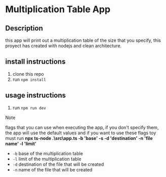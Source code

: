 # Multiplication Table App

## Description

this app will print out a multiplication table of the size that you specify,
this proyect has created with nodejs and clean architecture.

## install instructions

1. clone this repo
2. run `npm install`

## usage instructions

1. run `npm run dev`

> [!NOTE]
> flags that you can use when executing the app, if you don't specify them, the app will use the default values
> and if you want to use these flags toy must run **npx ts-node .\src\app.ts -b 'base' -s -d 'destination' -n 'file name' -l 'limit'**

- `-b` base of the multiplication table
- `-l` limit of the multiplication table
- `-d` destination of the file that will be created
- `-n` name of the file that will be created
